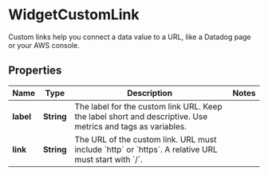 

# WidgetCustomLink

Custom links help you connect a data value to a URL, like a Datadog page or your AWS console.

## Properties

Name | Type | Description | Notes
------------ | ------------- | ------------- | -------------
**label** | **String** | The label for the custom link URL. Keep the label short and descriptive. Use metrics and tags as variables. | 
**link** | **String** | The URL of the custom link. URL must include &#x60;http&#x60; or &#x60;https&#x60;. A relative URL must start with &#x60;/&#x60;. | 




